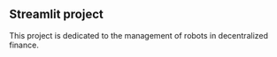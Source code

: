 ## Streamlit project 


This project is dedicated to the management of robots in decentralized finance. 
